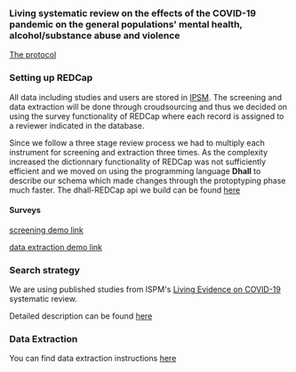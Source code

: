 ### Living systematic review on the effects of the COVID-19 pandemic on the general populations' mental health, alcohol/substance abuse and violence

<a href="https://www.crd.york.ac.uk/prospero/display_record.php?RecordID=180049" target="_blank">The protocol</a>

### Setting up REDCap
All data including studies and users are stored in [IPSM](https://redcap.ispm.unibe.ch/).
The screening and data extraction will be done through croudsourcing and thus we
decided on using the survey functionality of REDCap where each record is
assigned to a reviewer indicated in the database. 

Since we follow a three stage
review process we had to multiply each instrument for screening and extraction
three times. As the complexity increased the dictionnary functionality of REDCap
was not sufficiently efficient and we moved on using the programming language
**Dhall** to describe our schema which made changes through the protoptyping
phase much faster.
The dhall-REDCap api we build can be found 
<a href="dhall-instruments" target="_blank"> here </a>

#### Surveys
<a href="https://redcap.ispm.unibe.ch/surveys/?s=jzaY6WCR7A" target="_blank">screening demo link</a>

<a href="https://redcap.ispm.unibe.ch/surveys/?s=Y8P2d9QFHI" target="_blank">data extraction demo link</a>

### Search strategy 
We are using published studies from ISPM's 
[Living Evidence on COVID-19](https://ispmbern.github.io/covid-19/living-review/collectingdata.html)
systematic review.

Detailed description can be found
<a href="https://esm-ispm-unibe-ch.github.io/covid19-mhsr/search-strategy" download>here</a> 

### Data Extraction

You can find data extraction instructions <a href="https://esm-ispm-unibe-ch.github.io/covid19-mhsr/search-strategy/Explanations\ for\ Data\ extraction.docx"> here </a>
